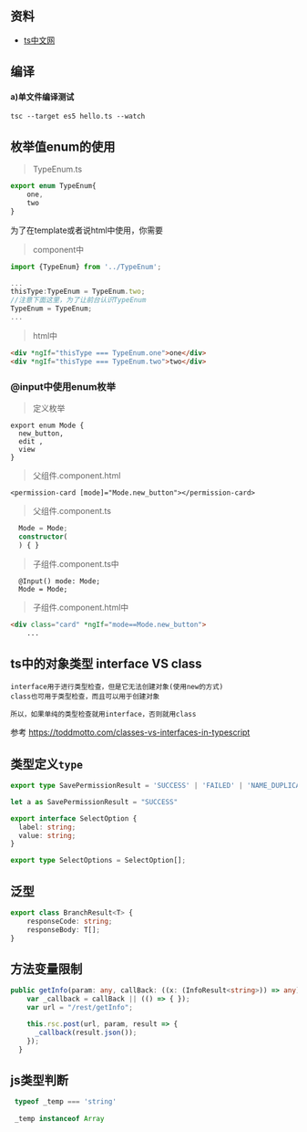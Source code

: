 ## 资料
- [ts中文网](https://www.tslang.cn/docs/handbook/classes.html)


## 编译
#### a)单文件编译测试 
`tsc --target es5 hello.ts --watch`

## 枚举值enum的使用

> TypeEnum.ts
```ts
export enum TypeEnum{
    one,
    two
}
```

为了在template或者说html中使用，你需要

> component中
```ts
import {TypeEnum} from '../TypeEnum';

...
thisType:TypeEnum = TypeEnum.two;
//注意下面这里，为了让前台认识TypeEnum
TypeEnum = TypeEnum;
...
```

> html中
```html
<div *ngIf="thisType === TypeEnum.one">one</div>
<div *ngIf="thisType === TypeEnum.two">two</div>
```

### @input中使用enum枚举

> 定义枚举
```
export enum Mode {
  new_button,
  edit ,
  view
}
```

> 父组件.component.html
```
<permission-card [mode]="Mode.new_button"></permission-card>
```

> 父组件.component.ts
```ts
  Mode = Mode;
  constructor(
  ) { }
```

> 子组件.component.ts中
```
  @Input() mode: Mode;
  Mode = Mode;
```

> 子组件.component.html中
```html
<div class="card" *ngIf="mode==Mode.new_button">
    ...
```


## ts中的对象类型 interface VS class
```
interface用于进行类型检查，但是它无法创建对象(使用new的方式)
class也可用于类型检查，而且可以用于创建对象

所以，如果单纯的类型检查就用interface，否则就用class
```

参考 https://toddmotto.com/classes-vs-interfaces-in-typescript


## 类型定义`type`
```ts
export type SavePermissionResult = 'SUCCESS' | 'FAILED' | 'NAME_DUPLICATE'

let a as SavePermissionResult = "SUCCESS"
```


```ts
export interface SelectOption {
  label: string;
  value: string;
}

export type SelectOptions = SelectOption[];
```

## 泛型
```ts
export class BranchResult<T> {
    responseCode: string;
    responseBody: T[];
}
```

## 方法变量限制
```ts
public getInfo(param: any, callBack: ((x: (InfoResult<string>)) => any)): any {
    var _callback = callBack || (() => { });
    var url = "/rest/getInfo";

    this.rsc.post(url, param, result => {
      _callback(result.json());
    });
  }
```

## js类型判断
```js
 typeof _temp === 'string'
 
 _temp instanceof Array
```
